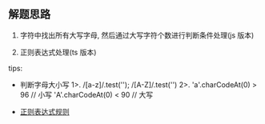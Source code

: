 ## 解题思路

1. 字符中找出所有大写字母, 然后通过大写字符个数进行判断条件处理(js 版本)

2. 正则表达式处理(ts 版本)

tips: 
+ 判断字母大小写
  1>. /[a-z]/.test(''); /[A-Z]/.test('')
  2>. 'a'.charCodeAt(0) > 96 // 小写
      'A'.charCodeAt(0) < 90 // 大写

+ [正则表达式规则](https://developer.mozilla.org/zh-CN/docs/Web/JavaScript/Guide/Regular_Expressions)